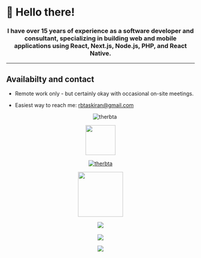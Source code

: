 # 👋 Hello there!

<h3 align="center">I have over 15 years of experience as a software developer and consultant, specializing in building web and mobile applications using React, Next.js, Node.js, PHP, and React Native. </h3>

---

## Availabilty and contact

- Remote work only - but certainly okay with occasional on-site meetings.
- Easiest way to reach me: rbtaskiran@gmail.com

  <p align="center">
  <img src="https://komarev.com/ghpvc/?username=therbta&label=Profile%20views&color=0e75b6&style=flat&show_icons=true&theme=radical" alt="therbta" />
</p>

  <p align="center">
  <img src="https://cdn.jsdelivr.net/gh/devicons/devicon/icons/javascript/javascript-original.svg" height="80" />
   </p>


<p align="center">
  <a href="https://twitter.com/therbta" target="blank"><img src="https://img.shields.io/twitter/follow/therbta?logo=twitter&style=for-the-badge" alt="therbta" /></a>
</p>

<p align="center">
   <img src="https://img.shields.io/badge/code_style-prettier-ff69b4.svg" width="120">
</p>
   

<p align="center">
<img class="img" src="https://github-readme-stats.vercel.app/api?username=therbta&show_icons=true&theme=radical" />
<br><br>
<img class="img" src="https://github-readme-streak-stats.herokuapp.com?user=therbta&theme=radical&hide_border=false&date_format=M%20j%5B%2C%20Y%5D" />  
</p>

<p align="center"> <img src="https://activity-graph.herokuapp.com/graph?username=therbta&theme=xcode" /></div>

